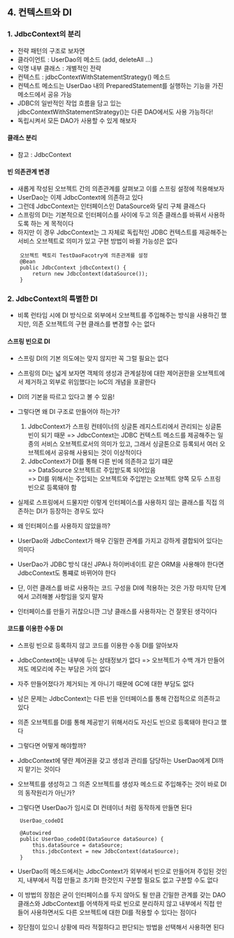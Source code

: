 ## 4. 컨텍스트와 DI

### 1. JdbcContext의 분리

- 전략 패턴의 구조로 보자면
- 클라이언트 : UserDao의 메소드 (add, deleteAll ...)
- 익명 내부 클래스 : 개별적인 전략
- 컨텍스트 : jdbcContextWithStatementStrategy() 메소드
- 컨텍스트 메소드는 UserDao 내의 PreparedStatement를 실행하는 기능을 가진 메소드에서 공유 가능
- JDBC의 일반적인 작업 흐름을 담고 있는 jdbcContextWithStatementStrategy()는 다른 DAO에서도 사용 가능하다!
- 독립시켜서 모든 DAO가 사용할 수 있게 해보자

#### 클래스 분리

- 참고 : JdbcContext

#### 빈 의존관계 변경

- 새롭게 작성된 오브젝트 간의 의존관계를 살펴보고 이를 스프링 설정에 적용해보자
- UserDao는 이제 JdbcContext에 의존하고 있다
- 그런데 JdbcContext는 인터페이스인 DataSource와 달리 구체 클래스다
- 스프링의 DI는 기본적으로 인터페이스를 사이에 두고 의존 클래스를 바꿔서 사용하도록 하는 게 목적이다
- 하지만 이 경우 JdbcContext는 그 자체로 독립적인 JDBC 컨텍스트를 제공해주는 서비스 오브젝트로 의미가 있고 구현 방법이 바뀔 가능성은 없다

~~~
    오브젝트 팩토리 TestDaoFacotry에 의존관계를 설정
    @Bean
    public JdbcContext jdbcContext() {
        return new JdbcContext(dataSource());
    }
~~~

### 2. JdbcContext의 특별한 DI

- 비록 런타임 시에 DI 방식으로 외부에서 오브젝트를 주입해주는 방식을 사용하긴 했지만, 의존 오브젝트의 구현 클래스를 변경할 수는 없다

#### 스프링 빈으로 DI

- 스프링 DI의 기본 의도에는 맞지 않지만 꼭 그럴 필요는 없다
- 스프링의 DI는 넓게 보자면 객체의 생성과 관계설정에 대한 제어권한을 오브젝트에서 제거하고 외부로 위임했다는 IoC의 개념을 포괄한다
- DI의 기본을 따르고 있다고 볼 수 있음!


- 그렇다면 왜 DI 구조로 만들어야 하는가?
    1. JdbcContext가 스프링 컨테이너의 싱글톤 레지스트리에서 관리되는 싱글톤 빈이 되기 때문 => JdbcContext는 JDBC 컨텍스트 메소드를 제공해주는 일종의 서비스 오브젝트로서의 의미가 있고,
       그래서 싱글톤으로 등록되서 여러 오브젝트에서 공유해 사용되는 것이 이상적이다
    2. JdbcContext가 DI를 통해 다른 빈에 의존하고 있기 떄문  
       => DataSource 오브젝트르 주입받도록 되어있음  
       => DI를 위해서는 주입되는 오브젝트와 주입받는 오브젝트 양쪽 모두 스프링 빈으로 등록돼야 함


- 실제로 스프링에서 드물지만 이렇게 인터페이스를 사용하지 않는 클래스를 직접 의존하는 DI가 등장하는 경우도 있다
- 왜 인터페이스를 사용하지 않았을까?
- UserDao와 JdbcContext가 매우 긴밀한 관계를 가지고 강하게 결합되어 있다는 의미다
- UserDao가 JDBC 방식 대신 JPA나 하이버네이트 같은 ORM을 사용해야 한다면 JdbcContext도 통쨰로 바뀌어야 한다


- 단, 이런 클래스를 바로 사용하는 코드 구성을 DI에 적용하는 것은 가장 마지막 단계에서 고려해볼 사항임을 잊지 말자
- 인터페이스를 만들기 귀찮으니깐 그냥 클래스를 사용하자는 건 잘못된 생각이다

#### 코드를 이용한 수동 DI

- 스프링 빈으로 등록하지 않고 코드를 이용한 수동 DI를 알아보자
- JdbcContext에는 내부에 두는 상태정보가 없다 => 오브젝트가 수백 개가 만들어져도 메모리에 주는 부담은 거의 없다
- 자주 만들어졌다가 제거되는 게 아니기 때문에 GC에 대한 부담도 없다
- 남은 문제는 JdbcContext는 다른 빈을 인터페이스를 통해 간접적으로 의존하고 있다
- 의존 오브젝트를 DI를 통해 제공받기 위해서라도 자신도 빈으로 등록돼야 한다고 했다
- 그렇다면 어떻게 해야할까?


- JdbcContext에 댛란 제어권을 갖고 생성과 관리를 담당하는 UserDao에게 DI까지 맡기는 것이다
- 오브젝트를 생성하고 그 의존 오브젝트를 생성자 메소드로 주입해주는 것이 바로 DI의 동작원리가 아닌가?
- 그렇다면 UserDao가 임시로 DI 컨테이너 처럼 동작하게 만들면 된다

~~~
    UserDao_codeDI
    
    @Autowired
    public UserDao_codeDI(DataSource dataSource) {
        this.dataSource = dataSource;
        this.jdbcContext = new JdbcContext(dataSource);
    }
~~~

- UserDao의 메소드에서는 JdbcContext가 외부에서 빈으로 만들어져 주입된 것인지, 내부에서 직접 만들고 초기화 한것인지 구분할 필요도 없고 구분할 수도 없다
- 이 방법의 장점은 굳이 인터페이스를 두지 않아도 될 만큼 긴밀한 관계를 갖는 DAO 클래스와 JdbcContext를 어색하게 따로 빈으로 분리하지 않고 내부에서 직접 만들어 사용하면서도 다른 오브젝트에 대한 DI를 적용할 수 있다는 점이다


- 장단점이 있으니 상황에 따라 적절하다고 판단되는 방법을 선택해서 사용하면 된다